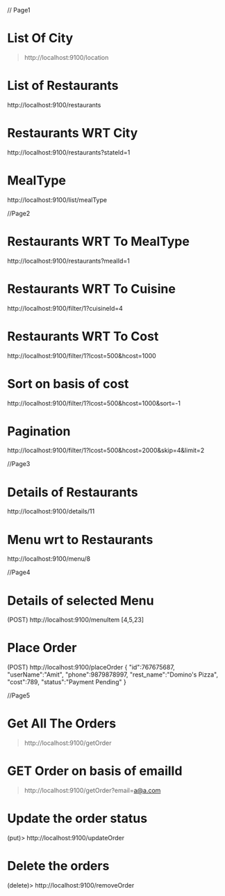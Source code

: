 // Page1
# List Of City
> http://localhost:9100/location
# List of Restaurants
http://localhost:9100/restaurants
# Restaurants WRT City
http://localhost:9100/restaurants?stateId=1
# MealType
http://localhost:9100/list/mealType

//Page2
# Restaurants WRT To MealType
http://localhost:9100/restaurants?mealId=1
# Restaurants WRT To Cuisine
http://localhost:9100/filter/1?cuisineId=4
# Restaurants WRT To Cost
http://localhost:9100/filter/1?lcost=500&hcost=1000
# Sort on basis of cost
http://localhost:9100/filter/1?lcost=500&hcost=1000&sort=-1
# Pagination
http://localhost:9100/filter/1?lcost=500&hcost=2000&skip=4&limit=2

//Page3
# Details of Restaurants
http://localhost:9100/details/11
# Menu wrt to Restaurants
http://localhost:9100/menu/8

//Page4
# Details of selected Menu
(POST) http://localhost:9100/menuItem
[4,5,23]
# Place Order
(POST) http://localhost:9100/placeOrder
{
	"id":767675687,
	"userName":"Amit",
	"phone":9879878997,
	"rest_name":"Domino's Pizza",
	"cost":789,
	"status":"Payment Pending"
}


//Page5
# Get All The Orders
> http://localhost:9100/getOrder
# GET Order on basis of emailId
> http://localhost:9100/getOrder?email=a@a.com
# Update the order status
(put)> http://localhost:9100/updateOrder
# Delete the orders
(delete)> http://localhost:9100/removeOrder